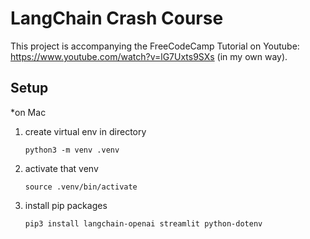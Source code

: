 # LangChain Crash Course

This project is accompanying the FreeCodeCamp Tutorial on Youtube: https://www.youtube.com/watch?v=lG7Uxts9SXs (in my own way).

## Setup

\*on Mac

1. create virtual env in directory

   `python3 -m venv .venv`

2. activate that venv

   `source .venv/bin/activate`

3. install pip packages

   `pip3 install langchain-openai streamlit python-dotenv`
